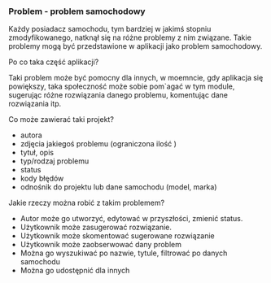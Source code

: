 <h3>Problem - problem samochodowy</h3>

Każdy posiadacz samochodu, tym bardziej w jakimś stopniu zmodyfikowanego, natknął się na różne problemy z nim związane. Takie problemy mogą być przedstawione w aplikacji jako problem samochodowy.

Po co taka część aplikacji?

Taki problem może być pomocny dla innych, w moemncie, gdy aplikacja się powiększy, taka społeczność może sobie pom`agać w tym module, sugerując różne rozwiązania danego problemu, komentując dane rozwiązania itp.

Co może zawierać taki projekt?

- autora
- zdjęcia jakiegoś problemu (ograniczona ilość )
- tytuł, opis
- typ/rodzaj problemu
- status
- kody błędów
- odnośnik do projektu lub dane samochodu (model, marka)

Jakie rzeczy można robić z takim problemem?

- Autor może go utworzyć, edytować w przyszłości, zmienić status.
- Użytkownik może zasugerować rozwiązanie.
- Użytkownik może skomentować sugerowane rozwiązanie
- Użytkownik może zaobserwować dany problem
- Można go wyszukiwać po nazwie, tytule, filtrować po danych samochodu
- Można go udostępnić dla innych
